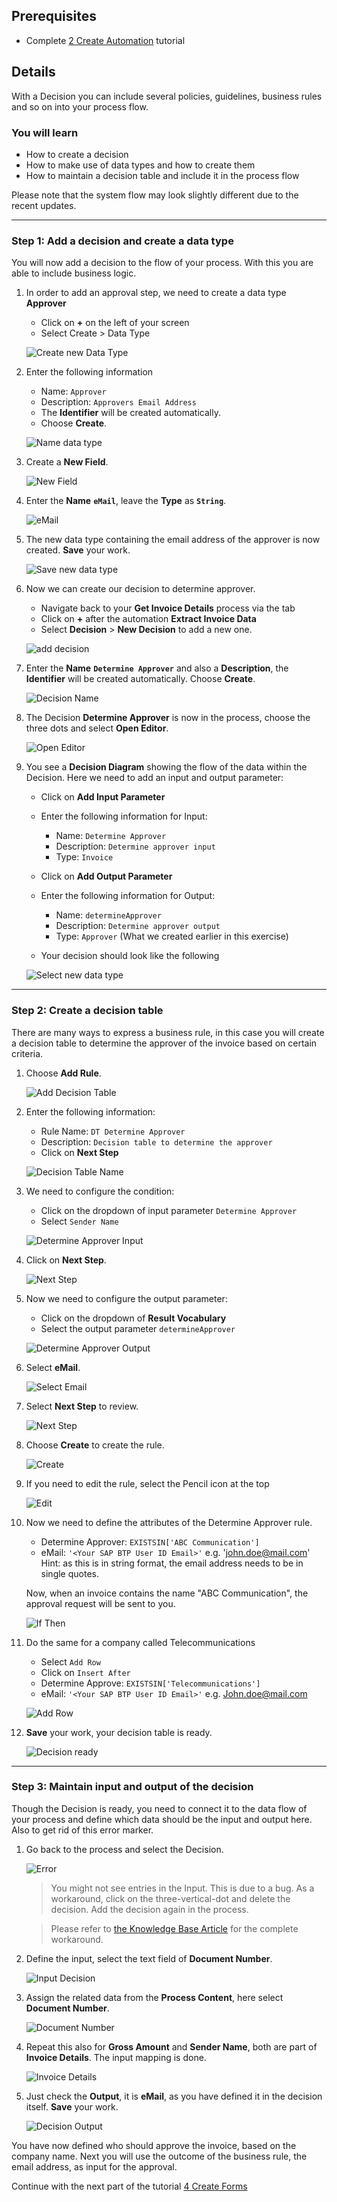 ## Prerequisites
- Complete [2 Create Automation](https://github.com/SAP-samples/process-automation-enablement/tree/main/Workshops/LCNC_Roadshow%20-%20simplified/Build%20Process%20Automation/2%20Create%20Automation/spa-dox-create-automation.md) tutorial

## Details
With a Decision you can include several policies, guidelines, business rules and so on into your process flow.

### You will learn
  - How to create a decision
  - How to make use of data types and how to create them
  - How to maintain a decision table and include it in the process flow

Please note that the system flow may look slightly different due to the recent updates.

---

### Step 1: Add a decision and create a data type

You will now add a decision to the flow of your process. With this you are able to include business logic.

1. In order to add an approval step, we need to create a data type **Approver**
    - Click on **+** on the left of your screen
    - Select Create > Data Type

    ![Create new Data Type](07.png)

2. Enter the following information
    - Name: `Approver` 
    - Description: `Approvers Email Address`
    - The **Identifier** will be created automatically. 
    - Choose **Create**.

    ![Name data type](08.png)

3. Create a **New Field**.

    ![New Field](09.png)

4. Enter the **Name** **`eMail`**, leave the **Type** as **`String`**.

    ![eMail](10.png)

5. The new data type containing the email address of the approver is now created. **Save** your work.

    ![Save new data type](11.png)


6. Now we can create our decision to determine approver.
    - Navigate back to your **Get Invoice Details** process via the tab
    - Click on **+** after the automation **Extract Invoice Data**
    - Select **Decision** > **New Decision** to add a new one.

    ![add decision](01.png)

7. Enter the **Name** **`Determine Approver`** and also a **Description**, the **Identifier** will be created automatically. Choose **Create**.

    ![Decision Name](02.png)

8. The Decision **Determine Approver** is now in the process, choose the three dots and select **Open Editor**.

    ![Open Editor](03.png)

9. You see a **Decision Diagram** showing the flow of the data within the Decision. Here we need to add an input and output parameter:
    - Click on **Add Input Parameter**
    - Enter the following information for Input:
        - Name: `Determine Approver`
        - Description: `Determine approver input`
        - Type: `Invoice`
    
    - Click on **Add Output Parameter**
    - Enter the following information for Output:
        - Name: `determineApprover`
        - Description: `Determine approver output`
        - Type: `Approver` (What we created earlier in this exercise)
    
    - Your decision should look like the following

    ![Select new data type](12.png)

---

### Step 2: Create a decision table

There are many ways to express a business rule, in this case you will create a decision table to determine the approver of the invoice based on certain criteria.

1. Choose **Add Rule**.

    ![Add Decision Table](14.png)

2. Enter the following information:
    - Rule Name: `DT Determine Approver`
    - Description: `Decision table to determine the approver`
    - Click on **Next Step**

    ![Decision Table Name](15.png)

3. We need to configure the condition:
    - Click on the dropdown of input parameter `Determine Approver`
    - Select `Sender Name`

    ![Determine Approver Input](16.png)

4. Click on **Next Step**.

    ![Next Step](16bis.png)

5. Now we need to configure the output parameter:
    - Click on the dropdown of **Result Vocabulary**
    - Select the output parameter `determineApprover` 

    ![Determine Approver Output](17.png)

6. Select **eMail**.

    ![Select Email](18.png)

7. Select **Next Step** to review.

    ![Next Step](19.png)

8. Choose **Create** to create the rule.

    ![Create](20.png)

9. If you need to edit the rule, select the Pencil icon at the top

    ![Edit](21.png)

10. Now we need to define the attributes of the Determine Approver rule. 
    - Determine Approver: `EXISTSIN['ABC Communication']`
    - eMail: `'<Your SAP BTP User ID Email>'` e.g. 'john.doe@mail.com' Hint: as this is in string format, the email address needs to be in single quotes.

    Now, when an invoice contains the name "ABC Communication", the approval request will be sent to you.

    ![If Then](22.png)

11. Do the same for a company called Telecommunications
    - Select `Add Row`
    - Click on `Insert After`
    - Determine Approve: `EXISTSIN['Telecommunications']`
    - eMail: `'<Your SAP BTP User ID Email>'` e.g. John.doe@mail.com

    ![Add Row](23.png)

13. **Save** your work, your decision table is ready.

    ![Decision ready](24.png)

---

### Step 3: Maintain input and output of the decision

Though the Decision is ready, you need to connect it to the data flow of your process and define which data should be the input and output here. Also to get rid of this error marker.

1. Go back to the process and select the Decision.

    ![Error](28.png)

    > You might not see entries in the Input. This is due to a bug. As a workaround, click on the three-vertical-dot and delete the decision. Add the decision again in the process.

    > Please refer to [the Knowledge Base Article](https://launchpad.support.sap.com/#/notes/3207153) for the complete workaround.

2. Define the input, select the text field of **Document Number**.

    ![Input Decision](29.png)

3. Assign the related data from the **Process Content**, here select **Document Number**.

    ![Document Number](30.png)

4. Repeat this also for **Gross Amount** and **Sender Name**, both are part of **Invoice Details**. The input mapping is done.

    ![Invoice Details](31.png)

5. Just check the **Output**, it is **eMail**, as you have defined it in the decision itself. **Save** your work.

    ![Decision Output](32.png)


You have now defined who should approve the invoice, based on the company name. Next you will use the outcome of the business rule, the email address, as input for the approval.


Continue with the next part of the tutorial [4 Create Forms](https://github.com/SAP-samples/process-automation-enablement/tree/main/Workshops/LCNC_Roadshow%20-%20simplified/Build%20Process%20Automation/4%20Create%20Forms/readme.md)
